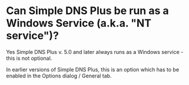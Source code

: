 ﻿---
category: 5
frontpage: false
comments: true
created-utc: 2019-01-01
modified-utc: 2021-11-01
---
# Can Simple DNS Plus be run as a Windows Service (a.k.a. "NT service")?

Yes Simple DNS Plus v. 5.0 and later always runs as a Windows service - this is not optional.

In earlier versions of Simple DNS Plus, this is an option which has to be enabled in the Options dialog / General tab.

